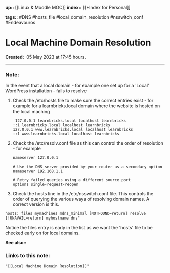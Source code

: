 **up::** [[Linux & Moodle MOC]]
**index::** [[+Index for Personal]]
 

**tags::** #DNS #hosts_file #local_domain_resolution #nsswitch_conf #Endeavouros 

# Local Machine Domain Resolution

**Created:**  05 May 2023 at  17:45 hours.

___
### Note:
In the event that a local domain - for example one set up for a 'Local' WordPress installation - fails to resolve
1. Check the /etc/hosts file to make sure the correct entries exist - for example for a learnbricks.local domain where the website is hosted on the local maching
   ```
	127.0.0.1 learnbricks.local localhost learnbricks
   ::1 learnbricks.local localhost learnbricks
   127.0.0.1 www.learnbricks.local localhost learnbricks
   ::1 www.learnbricks.local localhost learnbricks
   ```
   
2. Check the /etc/resolv.conf file as this can control the order of resolution - for example
	```  # Use the loopback address first for local domain name resolution
	nameserver 127.0.0.1
	
	# Use the DNS server provided by your router as a secondary option
	nameserver 192.168.1.1
	
	# Retry failed queries using a different source port
	options single-request-reopen
	
	```


3.  Check the hosts line in the /etc/nsswitch.conf file. This controls the order of querying the various ways of resolving domain names. A correct version is this.
```
hosts: files mymachines mdns_minimal [NOTFOUND=return] resolve [!UNAVAIL=return] myhostname dns"
```

Notice the files entry is early in the list as we want the 'hosts' file to be checked early on for local domains.
 

**See also::** 

### Links to this note:
```query
"[[Local Machine Domain Resolution]]"
```